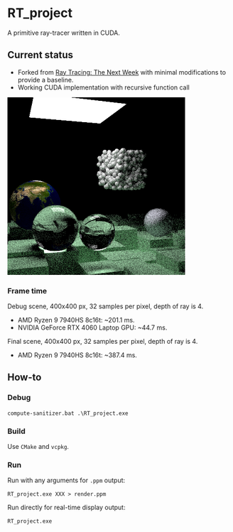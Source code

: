 # RT_project

A primitive ray-tracer written in CUDA.

## Current status

- Forked from [Ray Tracing: The Next Week](https://raytracing.github.io/books/RayTracingTheNextWeek.html) 
with minimal modifications to provide a baseline.
- Working CUDA implementation with recursive function call

![reference.png](reference.png)

### Frame time

Debug scene, 400x400 px, 32 samples per pixel, depth of ray is 4.

- AMD Ryzen 9 7940HS 8c16t: \~201.1 ms.
- NVIDIA GeForce RTX 4060 Laptop GPU: \~44.7 ms.

Final scene, 400x400 px, 32 samples per pixel, depth of ray is 4.

- AMD Ryzen 9 7940HS 8c16t: \~387.4 ms.

## How-to

### Debug
```shell
compute-sanitizer.bat .\RT_project.exe
```

### Build
Use `CMake` and `vcpkg`.

### Run
Run with any arguments for `.ppm` output:
```shell
RT_project.exe XXX > render.ppm
```

Run directly for real-time display output:
```shell
RT_project.exe
```